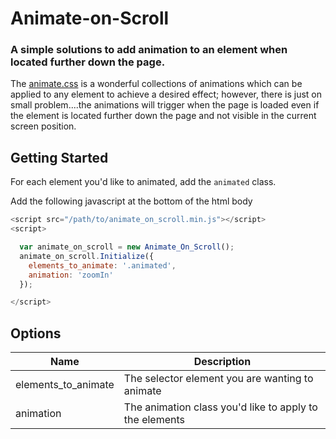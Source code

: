 # Animate-on-Scroll
### A simple solutions to add animation to an element when located further down the page.

The [animate.css](https://animate.style/) is a wonderful collections of animations which can be applied to any element to achieve a desired effect; however, there is just on small problem....the animations will trigger when the page is loaded even if the element is located further down the page and not visible in the current screen position.

## Getting Started

For each element you'd like to animated, add the `animated` class.

Add the following javascript at the bottom of the html body
```javascript
<script src="/path/to/animate_on_scroll.min.js"></script>
<script>

  var animate_on_scroll = new Animate_On_Scroll();
  animate_on_scroll.Initialize({
    elements_to_animate: '.animated',
    animation: 'zoomIn'
  });

</script>
```

## Options

|           Name           |                          Description                              |
|--------------------------|-------------------------------------------------------------------|
| elements_to_animate      | The selector element you are wanting to animate                   |
| animation                | The animation class you'd like to apply to the elements           |


